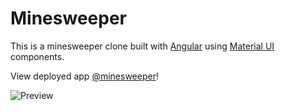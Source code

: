 # Minesweeper

This is a minesweeper clone built with [Angular](https://angular.io/)
using [Material UI](https://material.angular.io/) components.

View deployed app [@minesweeper](https://grzegorz-chojnacki.github.io/minesweeper/)!


![Preview](https://raw.github.com/grzegorz-chojnacki/minesweeper/master/images/minesweeper-preview.png)
